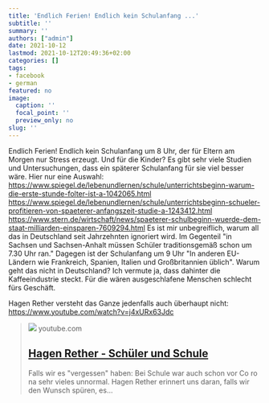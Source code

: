 ```yaml
---
title: 'Endlich Ferien! Endlich kein Schulanfang ...'
subtitle: ''
summary: ''
authors: ["admin"]
date: 2021-10-12
lastmod: 2021-10-12T20:49:36+02:00
categories: []
tags:
- facebook
- german
featured: no
image:
  caption: ''
  focal_point: ''
  preview_only: no
slug: ''
---
```

Endlich Ferien! Endlich kein Schulanfang um 8 Uhr, der für Eltern am Morgen nur Stress erzeugt. Und für die Kinder? Es gibt sehr viele Studien und Untersuchungen, dass ein späterer Schulanfang für sie viel besser wäre. Hier nur eine Auswahl:
https://www.spiegel.de/lebenundlernen/schule/unterrichtsbeginn-warum-die-erste-stunde-folter-ist-a-1042065.html
https://www.spiegel.de/lebenundlernen/schule/unterrichtsbeginn-schueler-profitieren-von-spaeterer-anfangszeit-studie-a-1243412.html
https://www.stern.de/wirtschaft/news/spaeterer-schulbeginn-wuerde-dem-staat-milliarden-einsparen-7609294.html
Es ist mir unbegreiflich, warum all das in Deutschland seit Jahrzehnten ignoriert wird. Im Gegenteil "in Sachsen und Sachsen-Anhalt müssen Schüler traditionsgemäß schon um 7.30 Uhr ran." Dagegen ist der Schulanfang um 9 Uhr "In anderen EU-Ländern wie Frankreich, Spanien, Italien und Großbritannien üblich". Warum geht das nicht in Deutschland? Ich vermute ja, dass dahinter die Kaffeeindustrie steckt. Für die wären ausgeschlafene Menschen schlecht fürs Geschäft. 

Hagen Rether versteht das Ganze jedenfalls auch überhaupt nicht: https://www.youtube.com/watch?v=j4xURx63Jdc
> [![](https://i.ytimg.com/vi/j4xURx63Jdc/hqdefault.jpg)](https://www.youtube.com/watch?v=j4xURx63Jdc)
> youtube.com
> ## [Hagen Rether - Schüler und Schule](https://www.youtube.com/watch?v=j4xURx63Jdc)
>
>Falls wir es "vergessen" haben: Bei Schule war auch schon vor Co ro na sehr vieles unnormal. Hagen Rether erinnert uns daran, falls wir den Wunsch spüren, es...


